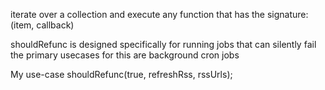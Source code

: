 iterate over a collection and
execute any function
that has the signature: (item, callback)

shouldRefunc is designed specifically for
running jobs that can silently fail
the primary usecases
for this are background cron jobs

My use-case
shouldRefunc(true, refreshRss, rssUrls);

